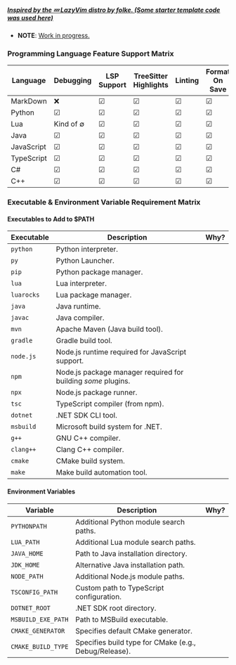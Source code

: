 ##### <u>Inspired by the 💤  [LazyVim](https://github.com/LazyVim/LazyVim) distro by folke. (Some starter template code was used here)</u>

* **NOTE**: <u>Work in progress.</u>

### Programming Language Feature Support Matrix

| Language | Debugging | LSP Support | TreeSitter Highlights | Linting | Format On Save | Unit Testing |
|----------|----------|----------|----------|----------|----------|----------|
| MarkDown    | &#x274C;   |  &#x2611;    | &#x2611;  |&#x2611;   |&#x2611;   |&#x274C;|
| Python     | &#x2611;  | &#x2611;   | &#x2611;   |&#x2611;   |&#x2611;   |? |
| Lua     | Kind of &#8709;| &#x2611;   | &#x2611;   |&#x2611;   |&#x2611;   |?|
| Java   | &#x2611;   | &#x2611;   | &#x2611;   |&#x2611;   |&#x2611;   |?|
| JavaScript    | &#x2611;   | &#x2611;   | &#x2611;   |&#x2611;   |&#x2611;   |?|
| TypeScript    | &#x2611;   | &#x2611;   | &#x2611;   |&#x2611;   |&#x2611;   |?|
| C#     | &#x2611;   | &#x2611;   | &#x2611;   |&#x2611;   |&#x2611;   |?|
| C++    | &#x2611;   |  &#x2611;    | &#x2611;  |&#x2611;   |&#x2611;   |?|

### **Executable & Environment Variable Requirement Matrix**

#### **Executables to Add to $PATH**

| Executable   | Description |Why?|
|-------------|------------|------------|
| `python`    | Python interpreter. | |
| `py`    | Python Launcher. | |
| `pip`       | Python package manager. ||
| `lua`       | Lua interpreter. ||
| `luarocks`  | Lua package manager. ||
| `java`      | Java runtime. ||
| `javac`     | Java compiler. ||
| `mvn`       | Apache Maven (Java build tool). ||
| `gradle`    | Gradle build tool. ||
| `node.js`      | Node.js runtime required for JavaScript support. ||
| `npm`       | Node.js package manager required for building *some* plugins. ||
| `npx`       | Node.js package runner. ||
| `tsc`       | TypeScript compiler (from npm). ||
| `dotnet`    | .NET SDK CLI tool. ||
| `msbuild`   | Microsoft build system for .NET. ||
| `g++`       | GNU C++ compiler. ||
| `clang++`   | Clang C++ compiler. ||
| `cmake`     | CMake build system. ||
| `make`      | Make build automation tool. ||

#### Environment Variables

| Variable              | Description |Why?|
|-------------|------------|------------|
| `PYTHONPATH`        | Additional Python module search paths. ||
| `LUA_PATH`          | Additional Lua module search paths. ||
| `JAVA_HOME`         | Path to Java installation directory. ||
| `JDK_HOME`          | Alternative Java installation path. ||
| `NODE_PATH`         | Additional Node.js module paths. ||
| `TSCONFIG_PATH`     | Custom path to TypeScript configuration. ||
| `DOTNET_ROOT`       | .NET SDK root directory. ||
| `MSBUILD_EXE_PATH`  | Path to MSBuild executable. ||
| `CMAKE_GENERATOR`   | Specifies default CMake generator. ||
| `CMAKE_BUILD_TYPE`  | Specifies build type for CMake (e.g., Debug/Release). ||
